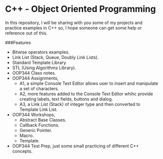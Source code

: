 C++ - Object Oriented Programming
=================================

In this repository, I will be sharing with you some of my projects and practice examples in C++ so, I hope someone can get some help or reference out of this.

###Features
*	Bitwise operators examples.
* 	Link List (Stack, Queue, Doubly Link Lists).
*	Standard Template Library.
* 	STL (Using Algorithms Library).
*	OOP344 Class notes.
*	OOP344 Assignments,
	*	A1, a simple Console Text Editor allows user to insert and manipulate a set of characters.
	*	A2, more features added to the Console Text Editor whihc provide creating labels, text fields, buttons and dialog.
	*	A3, a Link List (Stack) of integer type and then converted to Template Link List.
*	OOP344 Workshops,
	*	Abstract Base Classes.
	*	Callback Functions.
	*	Generic Pointer.
	*	Macro.
	*	Template.
*	OOP344 Test Prep, just some small practicing of different C++ concepts. 